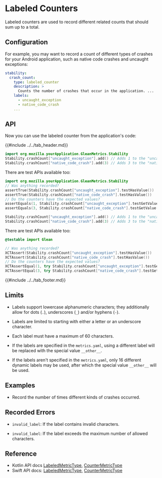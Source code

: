 # Labeled Counters

Labeled counters are used to record different related counts that should sum up to a total.

## Configuration

For example, you may want to record a count of different types of crashes for your Android application, such as native code crashes and uncaught exceptions:

```YAML
stability:
  crash_count:
    type: labeled_counter
    description: >
      Counts the number of crashes that occur in the application. ...
    labels:
      - uncaught_exception
      - native_code_crash
    ...
```

## API

Now you can use the labeled counter from the application's code:

{{#include ../../tab_header.md}}

<div data-lang="Kotlin" class="tab">

```Kotlin
import org.mozilla.yourApplication.GleanMetrics.Stability
Stability.crashCount["uncaught_exception"].add() // Adds 1 to the "uncaught_exception" counter.
Stability.crashCount["native_code_crash"].add(3) // Adds 3 to the "native_code_crash" counter.
```

There are test APIs available too:

```Kotlin
import org.mozilla.yourApplication.GleanMetrics.Stability
// Was anything recorded?
assertTrue(Stability.crashCount["uncaught_exception"].testHasValue())
assertTrue(Stability.crashCount["native_code_crash"].testHasValue())
// Do the counters have the expected values?
assertEquals(1, Stability.crashCount["uncaught_exception"].testGetValue())
assertEquals(3, Stability.crashCount["native_code_crash"].testGetValue())
```

</div>

<div data-lang="Swift" class="tab">

```Swift
Stability.crashCount["uncaught_exception"].add() // Adds 1 to the "uncaught_exception" counter.
Stability.crashCount["native_code_crash"].add(3) // Adds 3 to the "native_code_crash" counter.
```

There are test APIs available too:

```Swift
@testable import Glean

// Was anything recorded?
XCTAssert(Stability.crashCount["uncaught_exception"].testHasValue())
XCTAssert(Stability.crashCount["native_code_crash"].testHasValue())
// Do the counters have the expected values?
XCTAssertEqual(1, try Stability.crashCount["uncaught_exception"].testGetValue())
XCTAssertEqual(3, try Stability.crashCount["native_code_crash"].testGetValue())
```

</div>

{{#include ../../tab_footer.md}}

## Limits

* Labels support lowercase alphanumeric characters; they additionally allow for dots (`.`), underscores (`_`) and/or hyphens (`-`).

* Labels are limited to starting with either a letter or an underscore character.

* Each label must have a maximum of 60 characters.

* If the labels are specified in the `metrics.yaml`, using a different label will be replaced with the special value `__other__`.

* If the labels aren't specified in the `metrics.yaml`, only 16 different dynamic labels may be used, after which the special value `__other__` will be used.

## Examples

* Record the number of times different kinds of crashes occurred.

## Recorded Errors

* `invalid_label`: If the label contains invalid characters.

* `invalid_label`: If the label exceeds the maximum number of allowed characters.

## Reference

* Kotlin API docs [LabeledMetricType](../../../javadoc/glean/mozilla.telemetry.glean.private/-labeled-metric-type/index.html), [CounterMetricType](../../../javadoc/glean/mozilla.telemetry.glean.private/-counter-metric-type/index.html)
* Swift API docs: [LabeledMetricType](../../../swift/Classes/LabeledMetricType.html), [CounterMetricType](../../../swift/Classes/CounterMetricType.html)
